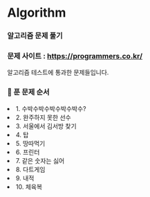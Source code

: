 # Algorithm
### 알고리즘 문제 풀기
### 문제 사이트 : https://programmers.co.kr/

알고리즘 테스트에 통과한 문제들입니다.
### :pushpin: 푼 문제 순서
<list>
  <li>1. 수박수박수박수박수박수?</li>
  <li>2. 완주하지 못한 선수</li>
  <li>3. 서울에서 김서방 찾기</li>
  <li>4. 탑</li>
  <li>5. 땅따먹기</li>
  <li>6. 프린터</li>
  <li>7. 같은 숫자는 싫어</li>
  <li>8. 다트게임</li>
  <li>9. 내적</li>
  <li>10. 체육복</li>
</list>
 
